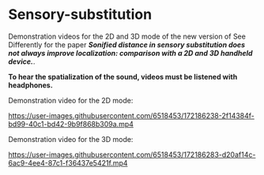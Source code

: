 # Sensory-substitution
Demonstration videos for the 2D and 3D mode of the new version of See Differently for the paper  _**Sonified distance in sensory substitution does not always improve localization: comparison with a 2D and 3D handheld device.**_. 

**To hear the spatialization of the sound, videos must be listened with headphones.**

Demonstration video for the 2D mode: 

https://user-images.githubusercontent.com/6518453/172186238-2f14384f-bd99-40c1-bd42-9b9f868b309a.mp4



Demonstration video for the 3D mode:

https://user-images.githubusercontent.com/6518453/172186283-d20af14c-6ac9-4ee4-87c1-f36437e5421f.mp4


